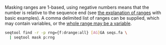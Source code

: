 Masking ranges are 1-based, using negative numbers means that the number is relative to the sequence end (see [the explanation of ranges](ranges)
with basic examples).
A comma delimited list of ranges can be supplied, which may contain
variables, or the [whole range may be a variable](find#variables).

```bash
seqtool find -r -p rng={f:drange:all} [AG]GA seqs.fa \
  | seqtool mask p:rng
```
